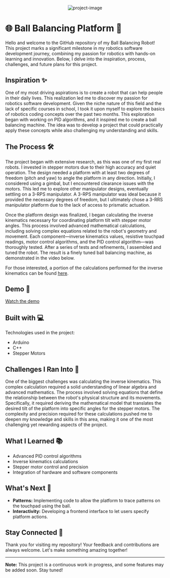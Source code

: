 <p align="center"><img src="https://socialify.git.ci/AnmeetS/Ball-Balancer/image?description=1&amp;font=Bitter&amp;language=1&amp;name=1&amp;owner=1&amp;pattern=Circuit%20Board&amp;theme=Dark" alt="project-image"></p>

# 🌐 Ball Balancing Platform 🚀

Hello and welcome to the GitHub repository of my Ball Balancing Robot! This project marks a significant milestone in my robotics software development journey, combining my passion for robotics with hands-on learning and innovation. Below, I delve into the inspiration, process, challenges, and future plans for this project.

## Inspiration ✨

One of my most driving aspirations is to create a robot that can help people in their daily lives. This realization led me to discover my passion for robotics software development. Given the niche nature of this field and the lack of specific courses in school, I took it upon myself to explore the basics of robotics coding concepts over the past two months. This exploration began with working on PID algorithms, and it inspired me to create a ball balancing machine. The idea was to develop a project that could practically apply these concepts while also challenging my understanding and skills.

## The Process 🛠️

The project began with extensive research, as this was one of my first real robots. I invested in stepper motors due to their high accuracy and quiet operation. The design needed a platform with at least two degrees of freedom (pitch and yaw) to angle the platform in any direction. Initially, I considered using a gimbal, but I encountered clearance issues with the motors. This led me to explore other manipulator designs, eventually settling on a 3-RPS manipulator. A 3-RPS manipulator was ideal because it provided the necessary degrees of freedom, but I ultimately chose a 3-RRS manipulator platform due to the lack of access to prismatic actuation.

Once the platform design was finalized, I began calculating the inverse kinematics necessary for coordinating platform tilt with stepper motor angles. This process involved advanced mathematical calculations, including solving complex equations related to the robot's geometry and movement. Each component—inverse kinematics values, resistive touchpad readings, motor control algorithms, and the PID control algorithm—was thoroughly tested. After a series of tests and refinements, I assembled and tuned the robot. The result is a finely tuned ball balancing machine, as demonstrated in the video below.

For those interested, a portion of the calculations performed for the inverse kinematics can be found [here](https://github.com/AnmeetS/Ball-Balancer/blob/main/Dynamic%20Plate%20Kinematics.pdf).

## Demo 🚀

[Watch the demo](https://drive.google.com/file/d/13LPS8R5R6xdTd2GWJs-4m8bapAp-xgL6/view)

## Built with 💻

Technologies used in the project:

- Arduino
- C++
- Stepper Motors

## Challenges I Ran Into 🚧

One of the biggest challenges was calculating the inverse kinematics. This complex calculation required a solid understanding of linear algebra and advanced mathematics. The process involved solving equations that define the relationship between the robot's physical structure and its movements. Specifically, it required deriving the mathematical model that translates the desired tilt of the platform into specific angles for the stepper motors. The complexity and precision required for these calculations pushed me to deepen my knowledge and skills in this area, making it one of the most challenging yet rewarding aspects of the project.

## What I Learned 📚

- Advanced PID control algorithms
- Inverse kinematics calculations
- Stepper motor control and precision
- Integration of hardware and software components

## What's Next 🔮

- **Patterns:** Implementing code to allow the platform to trace patterns on the touchpad using the ball.
- **Interactivity:** Developing a frontend interface to let users specify platform actions.

## Stay Connected 📢

Thank you for visiting my repository! Your feedback and contributions are always welcome. Let's make something amazing together!

---

**Note:** This project is a continuous work in progress, and some features may be added soon. Stay tuned!
